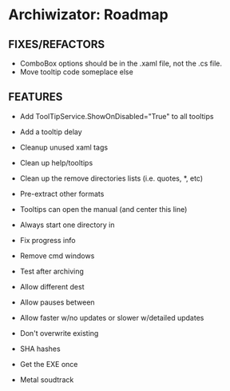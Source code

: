 ﻿# Archiwizator: Roadmap


## FIXES/REFACTORS
* ComboBox options should be in the .xaml file, not the .cs file.
* Move tooltip code someplace else


## FEATURES
* Add ToolTipService.ShowOnDisabled="True" to all tooltips
* Add a tooltip delay
* Cleanup unused xaml tags
* Clean up help/tooltips
* Clean up the remove directories lists (i.e. quotes, *, etc)
* Pre-extract other formats
* Tooltips can open the manual (and center this line)
* Always start one directory in
* Fix progress info
* Remove cmd windows
* Test after archiving
* Allow different dest
* Allow pauses between
* Allow faster w/no updates or slower w/detailed updates
* Don't overwrite existing
* SHA hashes
* Get the EXE once

* Metal soudtrack